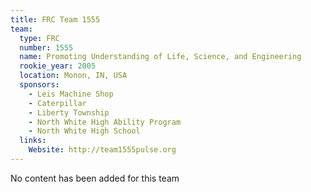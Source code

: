 ```yaml
---
title: FRC Team 1555
team:
  type: FRC
  number: 1555
  name: Promoting Understanding of Life, Science, and Engineering
  rookie_year: 2005
  location: Monon, IN, USA
  sponsors:
    - Leis Machine Shop
    - Caterpillar
    - Liberty Township
    - North White High Ability Program
    - North White High School
  links:
    Website: http://team1555pulse.org
---
```

No content has been added for this team